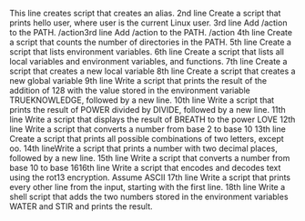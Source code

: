 This line creates script that creates an alias.
2nd line Create a script that prints hello user, where user is the current Linux user.
3rd line Add /action to the PATH. /action3rd line Add /action to the PATH. /action
4th line Create a script that counts the number of directories in the PATH.
5th line Create a script that lists environment variables.
6th line Create a script that lists all local variables and environment variables, and functions.
7th line Create a script that creates a new local variable
8th line Create a script that creates a new global variable
9th line Write a script that prints the result of the addition of 128 with the value stored in the environment variable TRUEKNOWLEDGE, followed by a new line.
10th line Write a script that prints the result of POWER divided by DIVIDE, followed by a new line.
11th line Write a script that displays the result of BREATH to the power LOVE
12th line Write a script that converts a number from base 2 to base 10
13th line Create a script that prints all possible combinations of two letters, except oo.
14th lineWrite a script that prints a number with two decimal places, followed by a new line.
15th line Write a script that converts a number from base 10 to base 1616th line Write a script that encodes and decodes text using the rot13 encryption. Assume ASCII
17th line Write a script that prints every other line from the input, starting with the first line.
18th line Write a shell script that adds the two numbers stored in the environment variables WATER and STIR and prints the result.

